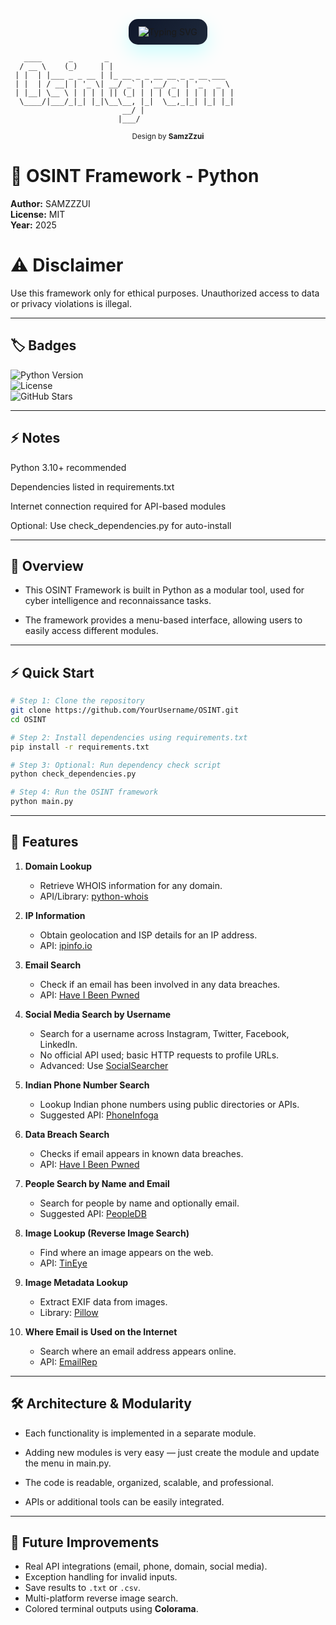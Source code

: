 <p align="center">
  <a href="https://github.com/SamzZzui/readme-typing-svg" style="text-decoration:none;">
    <img src="https://readme-typing-svg.demolab.com?font=Fira+Code&pause=1000&width=600&height=60&lines=%F0%9F%A7%9E+OSINT+Framework+-+Python&center=true&color=00fff7" 
         alt="Typing SVG" 
         style="background:linear-gradient(135deg,#0f172a,#1e293b); 
                padding:12px 16px; 
                border-radius:15px; 
                box-shadow:0 12px 30px rgba(0,255,255,0.2); 
                display:inline-block;"/>
  </a>
</p>

```
   ____      _       _                            
  / __ \    (_)     | |                           
 | |  | |___ _ _ __ | |_ __ _ _ __ __ _ _ __ ___  
 | |  | / __| | '_ \| __/ _` | '__/ _` | '_ ` _ \ 
 | |__| \__ \ | | | | || (_| | | | (_| | | | | | |
  \____/|___/_|_| |_|\__\__, |_|  \__,_|_| |_| |_|
                         __/ |                    
                        |___/                     

```

<p align="center">
  <sub>Design by <strong>SamzZzui</strong></sub>
</p>





# 🧩 OSINT Framework - Python

**Author:** SAMZZZUI  
**License:** MIT  
**Year:** 2025  

# ⚠️ Disclaimer

Use this framework only for ethical purposes.
Unauthorized access to data or privacy violations is illegal.

---

## 🏷️ Badges

![Python Version](https://img.shields.io/badge/python-3.10%2B-blue.svg)  
![License](https://img.shields.io/badge/license-MIT-green.svg)  
![GitHub Stars](https://img.shields.io/github/stars/SamzZzui/OSINT?style=social)  

---

## ⚡ Notes

Python 3.10+ recommended

Dependencies listed in requirements.txt

Internet connection required for API-based modules

Optional: Use check_dependencies.py for auto-install

---

## 🚀 Overview

 - This OSINT Framework is built in Python as a modular tool, used for cyber intelligence and reconnaissance tasks.

 - The framework provides a menu-based interface, allowing users to easily access different modules.

---

## ⚡ Quick Start

```bash
# Step 1: Clone the repository
git clone https://github.com/YourUsername/OSINT.git
cd OSINT

# Step 2: Install dependencies using requirements.txt
pip install -r requirements.txt

# Step 3: Optional: Run dependency check script
python check_dependencies.py

# Step 4: Run the OSINT framework
python main.py

```

---

## 🎯 Features

1. **Domain Lookup**  
   - Retrieve WHOIS information for any domain.  
   - API/Library: [python-whois](https://pypi.org/project/python-whois/)  

2. **IP Information**  
   - Obtain geolocation and ISP details for an IP address.  
   - API: [ipinfo.io](https://ipinfo.io/)  

3. **Email Search**  
   - Check if an email has been involved in any data breaches.  
   - API: [Have I Been Pwned](https://haveibeenpwned.com/API/Key)  

4. **Social Media Search by Username**  
   - Search for a username across Instagram, Twitter, Facebook, LinkedIn.  
   - No official API used; basic HTTP requests to profile URLs.  
   - Advanced: Use [SocialSearcher](https://www.social-searcher.com/)  

5. **Indian Phone Number Search**  
   - Lookup Indian phone numbers using public directories or APIs.  
   - Suggested API: [PhoneInfoga](https://github.com/PhoneInfoga/PhoneInfoga)  

6. **Data Breach Search**  
   - Checks if email appears in known data breaches.  
   - API: [Have I Been Pwned](https://haveibeenpwned.com/API/Key)  

7. **People Search by Name and Email**  
   - Search for people by name and optionally email.  
   - Suggested API: [PeopleDB](https://peopledb.io/)  

8. **Image Lookup (Reverse Image Search)**  
   - Find where an image appears on the web.  
   - API: [TinEye](https://services.tineye.com/developers/)  

9. **Image Metadata Lookup**  
   - Extract EXIF data from images.  
   - Library: [Pillow](https://pillow.readthedocs.io/)  

10. **Where Email is Used on the Internet**  
    - Search where an email address appears online.  
    - API: [EmailRep](https://emailrep.io/)  

---

## 🛠️ Architecture & Modularity

 - Each functionality is implemented in a separate module.

 - Adding new modules is very easy — just create the module and update the menu in main.py.

 - The code is readable, organized, scalable, and professional.

 - APIs or additional tools can be easily integrated.

---

## 🔮 Future Improvements

- Real API integrations (email, phone, domain, social media).  
- Exception handling for invalid inputs.  
- Save results to `.txt` or `.csv`.  
- Multi-platform reverse image search.  
- Colored terminal outputs using **Colorama**.